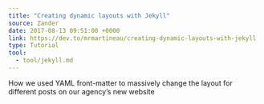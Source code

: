 ```yaml
---
title: "Creating dynamic layouts with Jekyll"
source: Zander
date: 2017-08-13 09:51:00 +0000
link: https://dev.to/mrmartineau/creating-dynamic-layouts-with-jekyll
type: Tutorial
tool:
  - tool/jekyll.md
---
```

How we used YAML front-matter to massively change the layout for different posts on our agency’s new website
